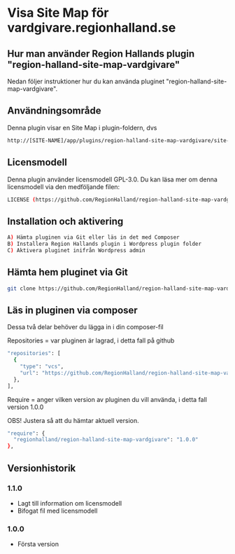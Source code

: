 # Visa Site Map för vardgivare.regionhalland.se

## Hur man använder Region Hallands plugin "region-halland-site-map-vardgivare"

Nedan följer instruktioner hur du kan använda pluginet "region-halland-site-map-vardgivare".


## Användningsområde

Denna plugin visar en Site Map i plugin-foldern, dvs
```sh
http://[SITE-NAME]/app/plugins/region-halland-site-map-vardgivare/site-map/site-map.php
```


## Licensmodell

Denna plugin använder licensmodell GPL-3.0. Du kan läsa mer om denna licensmodell via den medföljande filen:
```sh
LICENSE (https://github.com/RegionHalland/region-halland-site-map-vardgivare/blob/master/LICENSE)
```


## Installation och aktivering

```sh
A) Hämta pluginen via Git eller läs in det med Composer
B) Installera Region Hallands plugin i Wordpress plugin folder
C) Aktivera pluginet inifrån Wordpress admin
```


## Hämta hem pluginet via Git

```sh
git clone https://github.com/RegionHalland/region-halland-site-map-vardgivare.git
```


## Läs in pluginen via composer

Dessa två delar behöver du lägga in i din composer-fil

Repositories = var pluginen är lagrad, i detta fall på github

```sh
"repositories": [
  {
    "type": "vcs",
    "url": "https://github.com/RegionHalland/region-halland-site-map-vardgivare.git"
  },
],
```
Require = anger vilken version av pluginen du vill använda, i detta fall version 1.0.0

OBS! Justera så att du hämtar aktuell version.

```sh
"require": {
  "regionhalland/region-halland-site-map-vardgivare": "1.0.0"
},
```


## Versionhistorik

### 1.1.0
- Lagt till information om licensmodell
- Bifogat fil med licensmodell

### 1.0.0
- Första version
